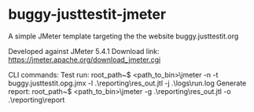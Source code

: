 # buggy-justtestit-jmeter
A simple JMeter template targeting the the website buggy.justtestit.org

Developed against JMeter 5.4.1 
Download link: https://jmeter.apache.org/download_jmeter.cgi

CLI commands:
Test run:          root_path~$ <path_to_bin>\jmeter -n -t buggy.justtestit.opg.jmx -l .\reporting\res_out.jtl -j .\logs\run.log
Generate report:   root_path~$ <path_to_bin>\jmeter -g .\reporting\res_out.jtl -o .\reporting\report
